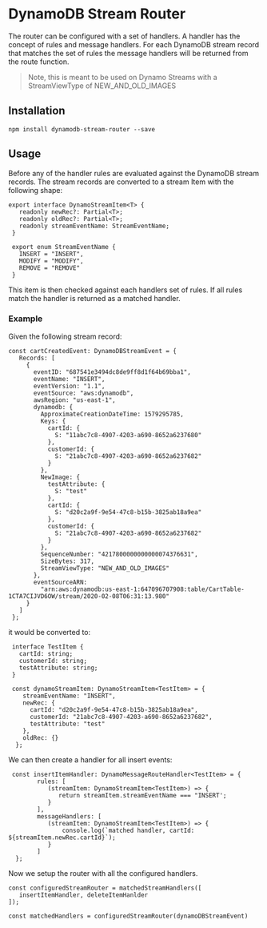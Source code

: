 # DynamoDB Stream Router

The router can be configured with a set of handlers. A handler has the concept of rules and message handlers. 
For each DynamoDB stream record that matches the set of rules the message handlers will be returned from the route function.
 
> Note, this is meant to be used on Dynamo Streams with a StreamViewType of NEW_AND_OLD_IMAGES

## Installation

`npm install dynamodb-stream-router --save`

## Usage

Before any of the handler rules are evaluated against the DynamoDB stream records. The stream records are converted to a stream Item with the following shape:

```
export interface DynamoStreamItem<T> {
   readonly newRec?: Partial<T>;
   readonly oldRec?: Partial<T>;
   readonly streamEventName: StreamEventName;
 }
 
 export enum StreamEventName {
   INSERT = "INSERT",
   MODIFY = "MODIFY",
   REMOVE = "REMOVE"
 }
```

This item is then checked against each handlers set of rules. If all rules match the handler is returned as a matched handler.

### Example

Given the following stream record:
```
const cartCreatedEvent: DynamoDBStreamEvent = {
   Records: [
     {
       eventID: "687541e3494dc8de9ff8d1f64b69bba1",
       eventName: "INSERT",
       eventVersion: "1.1",
       eventSource: "aws:dynamodb",
       awsRegion: "us-east-1",
       dynamodb: {
         ApproximateCreationDateTime: 1579295785,
         Keys: {
           cartId: {
             S: "11abc7c8-4907-4203-a690-8652a6237680"
           },
           customerId: {
             S: "21abc7c8-4907-4203-a690-8652a6237682"
           }
         },
         NewImage: {
           testAttribute: {
             S: "test"
           },
           cartId: {
             S: "d20c2a9f-9e54-47c8-b15b-3825ab18a9ea"
           },
           customerId: {
             S: "21abc7c8-4907-4203-a690-8652a6237682"
           }
         },
         SequenceNumber: "4217800000000000074376631",
         SizeBytes: 317,
         StreamViewType: "NEW_AND_OLD_IMAGES"
       },
       eventSourceARN:
         "arn:aws:dynamodb:us-east-1:647096707908:table/CartTable-1CTA7CIJVD6OW/stream/2020-02-08T06:31:13.980"
     }
   ]
 };
```
it would be converted to:
```
 interface TestItem {
   cartId: string;
   customerId: string;
   testAttribute: string;
 }     

 const dynamoStreamItem: DynamoStreamItem<TestItem> = {
    streamEventName: "INSERT",
    newRec: {
      cartId: "d20c2a9f-9e54-47c8-b15b-3825ab18a9ea",
      customerId: "21abc7c8-4907-4203-a690-8652a6237682",
      testAttribute: "test"
    },
    oldRec: {}
  };

```
We can then create a handler for all insert events:
```
 const insertItemHandler: DynamoMessageRouteHandler<TestItem> = {
        rules: [
           (streamItem: DynamoStreamItem<TestItem>) => { 
              return streamItem.streamEventName === "INSERT';
           }
        ],
        messageHandlers: [
           (streamItem: DynamoStreamItem<TestItem>) => { 
               console.log(`matched handler, cartId: ${streamItem.newRec.cartId}`);
           }
        ]
  };
```
 Now we setup the router with all the configured handlers.
 
 ```
 const configuredStreamRouter = matchedStreamHandlers([
    insertItemHandler, deleteItemHanlder
 ]);

 const matchedHandlers = configuredStreamRouter(dynamoDBStreamEvent)
```

